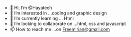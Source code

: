 - 👋 Hi, I’m @Hayatech
- 👀 I’m interested in ...coding and graphic design 
- 🌱 I’m currently learning ... Html
- 💞️ I’m looking to collaborate on ...html, css and javascript
- 📫 How to reach me ...on Freemirian@gmail.com 

<!---
Hayatech/Hayatech is a ✨ special ✨ repository because its `README.md` (this file) appears on your GitHub profile.
You can click the Preview link to take a look at your changes.
--->
